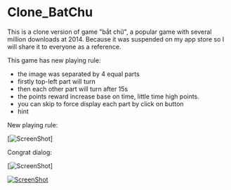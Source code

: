 # Clone_BatChu

This is a clone version of game "bắt chữ", a popular game with several million downloads at 2014. Because it was suspended on my app store so I will share it to everyone as a reference.

This game has new playing rule:
 - the image was separated by 4 equal parts
 - firstly top-left part will turn
 - then each other part will turn after 15s
 - the points reward increase base on time, little time high points.
 - you can skip to force display each part by click on button
 - hint 

New playing rule:

[![ScreenShot](https://cloud.githubusercontent.com/assets/13033746/13116933/76e42f9c-d5d0-11e5-8d42-0a1564e64ff0.png)]

Congrat dialog:

[![ScreenShot](https://cloud.githubusercontent.com/assets/13033746/13116972/a40849e0-d5d0-11e5-8ac1-809fe6f084e8.png)]

[![ScreenShot](https://raw.github.com/GabLeRoux/WebMole/master/ressources/WebMole_Youtube_Video.png)](http://youtu.be/vt5fpE0bzSY)
